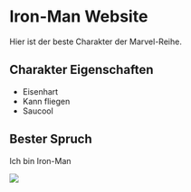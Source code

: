# Iron-Man Website

Hier ist der beste Charakter der Marvel-Reihe.

## Charakter Eigenschaften

* Eisenhart
* Kann fliegen
* Saucool

## Bester Spruch

Ich bin Iron-Man

<img src="https://ps-now.de/upload/images/2019/03/25/19686694565c9951dde778b8-44595580.jpg"/>
